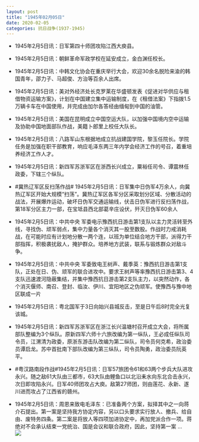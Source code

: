 ```yaml
---
layout: post
title: "1945年02月05日"
date: 2020-02-05
categories: 抗日战争(1937-1945)
---
```


<meta name="referrer" content="no-referrer" />

- 1945年2月5日讯：日军第四十师团攻陷江西大庾县。 

- 1945年2月5日讯：朝鲜革命军政学校在延安成立，金白渊任校长。 

- 1945年2月5日讯：中韩文化协会在重庆举行大会，欢迎30余名脱险来渝的韩国青年，邵力子、马超俊、方治等百余人出席。 

- 1945年2月5日讯：美对外经济处长克罗莱在华盛顿发表《促进对华供应与租借物资运输方案》，计划在中国建立集中运输制度，在《租借法案》下指拨1.5万辆卡车在中国使用，并完成由加尔各答经由缅甸到中国的油管。 

- 1945年2月5日讯：美国在昆明成立中国空运大队，以加强中国境内空中运输及协助中国地面部队作战，美籍卜郎里上校任大队长。 

- 1945年2月5日讯：八路军山东根据地成立抗战建国学院，黎玉任院长。学院任务是加强在职干部教育，响应毛泽东两三年内学会经济工作的号召，着重培养经济工作人才。 

- 1945年2月5日讯：新四军苏浙军区在浙西长兴成立，粟裕任司令、谭震林任政委，下辖三个纵队。 

- #冀热辽军区反扫荡作战# 1945年2月5日讯：日军集中日伪军4万余人，向冀热辽军区开始大规模“扫荡”。冀热辽军区各军分区采取划分区域、分散活动的战法，开展爆炸运动，破坏日伪军交通运输线，伏击日伪军进行反扫荡作战，第18军分区主力一部，在宝坻县西北部葛辛庄设伏，歼灭日伪军60余人 

- 1945年2月5日讯：中共中央 军委电示豫西抗日游击第1支队以主力灵活转至外线，寻找伪、顽军弱点，集中力量各个消灭其一股至数股。作战时力戒消耗战，在可能时应有计划地分散一两个连，以班为单位结合地方干部，派得力干部指挥，积极袭扰敌人，掩护群众。培养地方武装，联系与锻炼群众对敌斗争。 

- 1945年2月5日讯：中共中央 军委致电王树声、戴季英：豫西抗日游击第1支队，正处在日、伪、顽军的联合进攻中。要求王树声等率豫西抗日游击第3、4支队迅速渡河隐蔽集结，并集中豫西抗日游击第2支队主力，以突然动作，各个消灭偃师、南召、登封、临汝、伊川、宜阳地区之伪顽军。使豫西与豫中地区联成一片 

- 1945年2月5日讯：粤北国军于3日向始兴县城反击，至是日午后8时完全光复该城。 

- 1945年2月5日讯：新四军苏浙军区在浙江长兴温塘村召开成立大会，将所属部队整编为3个纵队。原新四军六师十六旅改编为第一纵队，王必成任纵队司令员，江渭清为政委，原浙东游击队改编为第二纵队，司令员何克希，政治委员谭启龙。苏中首批南下部队改编为第三纵队，司令员陶勇，政治委员阮英平。 

- #粤汉路南段作战#1945年2月5日讯：日军57旅团令61和63两个步兵大队进攻永兴。随之敌61大队由三都市，63大队由鲤鱼口以北沿耒水向东北合击永兴，次日即攻陷永兴。日军40师团攻占大庾。敌第27师团，则由莲花、永新、遂川进而攻占了江西省的赣州。 

- 1945年2月5日讯：周恩来致电毛泽东：已准备两个方案，拟择其中之一向蒋介石提出。第一案是坚持我方协定内容，另以口头要求实行放人、撤兵、给自由、废特务四条。第二案是将放人等四项加进协定中，再加党派合作一项。蒋绝对不会承认结束一党统治、国是会议和联合政府，因此，坚持第一案 ... <br/><img src="https://wx1.sinaimg.cn/large/aca367d8ly1gbl762o2jjj20c80dvjrk.jpg" />

